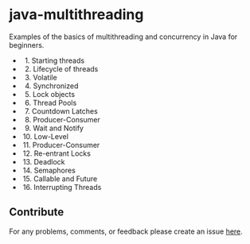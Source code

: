 # java-multithreading
Examples of the basics of multithreading and concurrency in Java for beginners.

- &nbsp; 1. Starting threads
- &nbsp; 2. Lifecycle of threads
- &nbsp; 3. Volatile
- &nbsp; 4. Synchronized
- &nbsp; 5. Lock objects
- &nbsp; 6. Thread Pools
- &nbsp; 7. Countdown Latches
- &nbsp; 8. Producer-Consumer
- &nbsp; 9. Wait and Notify
- &nbsp;10. Low-Level
- &nbsp;11. Producer-Consumer
- &nbsp;12. Re-entrant Locks
- &nbsp;13. Deadlock
- &nbsp;14. Semaphores
- &nbsp;15. Callable and Future
- &nbsp;16. Interrupting Threads

## Contribute
For any problems, comments, or feedback please create an issue [here](https://github.com/egnaf/java-multithreading/issues).
